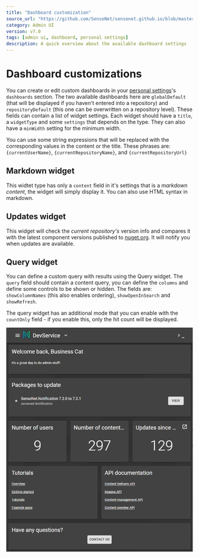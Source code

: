 ```yaml
---
title: "Dashboard customization"
source_url: "https://github.com/SenseNet/sensenet.github.io/blob/master/docs/admin-ui-personal-settings.md"
category: Admin UI
version: v7.0
tags: [admin ui, dashboard, personal settings]
description: A quick overview about the available dashboard settings
---
```


# Dashboard customizations

You can create or edit custom dashboards in your [personal settings](/docs/admin-ui-personal-settings/)'s `dashboards` section. The two available dashboards here are `globalDefault` (that will be displayed if you haven't entered into a repository) and `repositoryDefault` (this one can be overwritten on a repository level). These fields can contain a list of widget settings. Each widget should have a `title`, a `widgetType` and some `settings` that depends on the type. They can also have a `minWidth` setting for the minimum width.

You can use some string expressions that will be replaced with the corresponding values in the content or the title. These phrases are: `{currentUserName}`, `{currentRepositoryName}`, and `{currentRepositoryUrl}`

## Markdown widget

This widtet type has only a `content` field in it's settings that is a _markdown content_, the widget will simply display it. You can also use HTML syntax in markdown.

## Updates widget

This widget will check the _current repository's_ version info and compares it with the latest component versions published to [nuget.org](https://nuget.org). It will notify you when updates are available.

## Query widget

You can define a custom query with results using the Query widget. The `query` field should contain a content query, you can define the `columns` and define some controls to be shown or hidden. The fields are: `showColumnNames` (this also enables ordering), `showOpenInSearch` and `showRefresh`.

The query widget has an additional mode that you can enable with the `countOnly` field - if you enable this, only the hit count will be displayed.

![The default dashboard](/img/admin-ui-default-dashboard.png "The default dashboard")

